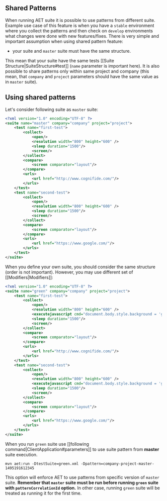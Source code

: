 ## Shared Patterns

When running AET suite it is possible to use patterns from different suite. Example use case of this feature is when
you have a `stable` environment where you collect the patterns and then check on `develop` environments what changes were done with new features/fixes.
There is very simple and important assumption when using shared pattern feature:

* your suite and `master` suite must have the same structure.

This mean that your suite have the same tests [[Suite Structure|SuiteStructure#test]] (`name` parameter is important here).
It is also possible to share patterns only within same project and company (this mean, that `company` and `project` parameters
should have the same value as in `master` suite).

## Using shared patterns
Let's consider following suite as `master` suite:

```xml
<?xml version="1.0" encoding="UTF-8" ?>
<suite name="master" company="company" project="project">
    <test name="first-test">
        <collect>
            <open/>
            <resolution width="800" height="600" />
            <sleep duration="1500"/>
            <screen/>
        </collect>
        <compare>
            <screen comparator="layout"/>
        </compare>
        <urls>
            <url href="http://www.cognifide.com/"/>
        </urls>
    </test>
    <test name="second-test">
        <collect>
            <open/>
            <resolution width="800" height="600" />
            <sleep duration="1500"/>
            <screen/>
        </collect>
        <compare>
            <screen comparator="layout"/>
        </compare>
        <urls>
            <url href="https://www.google.com/"/>
        </urls>
    </test>
</suite>
```

When you define your own suite, you should consider the same structure (order is not important). However,
you may use different set of [[Modifiers|Modifiers]]:

```xml
<?xml version="1.0" encoding="UTF-8" ?>
<suite name="green" company="company" project="project">
    <test name="first-test">
        <collect>
            <open/>
            <resolution width="800" height="600" />
            <executejavascript cmd="document.body.style.background = 'green';"/>
            <sleep duration="1500"/>
            <screen/>
        </collect>
        <compare>
            <screen comparator="layout"/>
        </compare>
        <urls>
            <url href="http://www.cognifide.com/"/>
        </urls>
    </test>
    <test name="second-test">
        <collect>
            <open/>
            <resolution width="800" height="600" />
            <executejavascript cmd="document.body.style.background = 'green';"/>
            <sleep duration="1500"/>
            <screen/>
        </collect>
        <compare>
            <screen comparator="layout"/>
        </compare>
        <urls>
            <url href="https://www.google.com/"/>
        </urls>
    </test>
</suite>
```

When you run `green` suite use [[following command|ClientApplication#parameters]] to use suite pattern from **master** suite execution.

`mvn aet:run -DtestSuite=green.xml -Dpattern=company-project-master-1495191612345`

This option will enforce AET to use patterns from specific version of `master` suite.
**Remember that `master` suite must be run before running `green` suite with `patternCorrelationId` option.**
 In other case, running `green` suite will be treated as running it for the first time.

